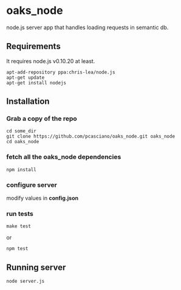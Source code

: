 oaks_node
=========

node.js server app that handles loading requests in semantic db.

## Requirements
It requires node.js v0.10.20 at least.

```
apt-add-repository ppa:chris-lea/node.js
apt-get update
apt-get install nodejs

```

## Installation

### Grab a copy of the repo
```
cd some_dir
git clone https://github.com/pcasciano/oaks_node.git oaks_node
cd oaks_node

```

### fetch all the oaks_node dependencies
```
npm install
```

### configure server
modify values in **config.json**


### run tests
```
make test
```
or
```
npm test
```



## Running server
```
node server.js
```
